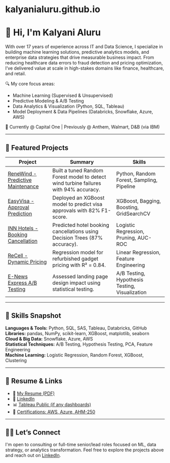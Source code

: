 # kalyanialuru.github.io

# 👋 Hi, I'm Kalyani Aluru

With over 17 years of experience across IT and Data Science, I specialize in building machine learning solutions, predictive analytics models, and enterprise data strategies that drive measurable business impact. From reducing healthcare data errors to fraud detection and pricing optimization, I’ve delivered value at scale in high-stakes domains like finance, healthcare, and retail.

🔍 My core focus areas:
- Machine Learning (Supervised & Unsupervised)
- Predictive Modeling & A/B Testing
- Data Analytics & Visualization (Python, SQL, Tableau)
- Model Deployment & Data Pipelines (Databricks, Snowflake, Azure, AWS)

💼 Currently @ Capital One | Previously @ Anthem, Walmart, D&B (via IBM)

---

## 📂 Featured Projects

| Project | Summary | Skills |
|--------|---------|--------|
| [ReneWind - Predictive Maintenance](./ReneWind-ML-Pipeline) | Built a tuned Random Forest model to detect wind turbine failures with 94% accuracy. | Python, Random Forest, Sampling, Pipeline |
| [EasyVisa - Approval Prediction](./EasyVisa-Ensemble-Model) | Deployed an XGBoost model to predict visa approvals with 82% F1-score. | XGBoost, Bagging, Boosting, GridSearchCV |
| [INN Hotels - Booking Cancellation](./INN-Hotels-Cancellation) | Predicted hotel booking cancellations using Decision Trees (87% accuracy). | Logistic Regression, Pruning, AUC-ROC |
| [ReCell - Dynamic Pricing](./ReCell-Dynamic-Pricing) | Regression model for refurbished gadget pricing with R² = 0.84. | Linear Regression, Feature Engineering |
| [E-News Express A/B Testing](./Enews-A-B-Testing) | Assessed landing page design impact using statistical testing. | A/B Testing, Hypothesis Testing, Visualization |

---

## 🧠 Skills Snapshot

**Languages & Tools:** Python, SQL, SAS, Tableau, Databricks, GitHub  
**Libraries:** pandas, NumPy, scikit-learn, XGBoost, matplotlib, seaborn  
**Cloud & Big Data:** Snowflake, Azure, AWS  
**Statistical Techniques:** A/B Testing, Hypothesis Testing, PCA, Feature Engineering  
**Machine Learning:** Logistic Regression, Random Forest, XGBoost, Clustering  

---

## 📄 Resume & Links

- 📄 [My Resume (PDF)](./Resume/Kals_SeniorDataScientist_Resume.pdf)
- 💼 [LinkedIn](https://www.linkedin.com/in/your-profile)  
- 📊 [Tableau Public (if any dashboards)](https://public.tableau.com/app/profile/yourname)  
- 🧠 [Certifications: AWS, Azure, AHM-250](#)

---

## 👨‍💻 Let’s Connect

I'm open to consulting or full-time senior/lead roles focused on ML, data strategy, or analytics transformation. Feel free to explore the projects above and reach out on [LinkedIn](https://www.linkedin.com/in/your-profile).

